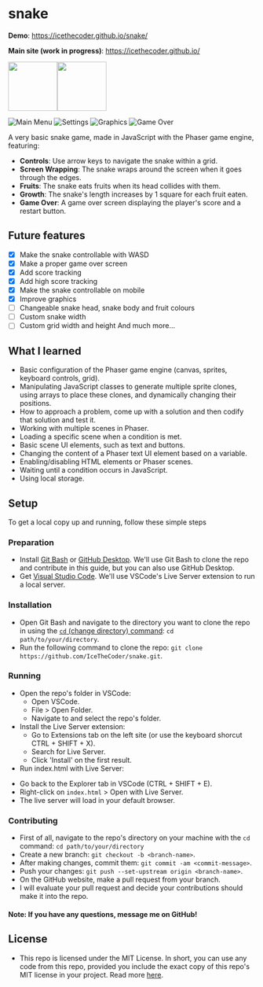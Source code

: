 # snake
**Demo**: https://icethecoder.github.io/snake/

**Main site (work in progress)**: https://icethecoder.github.io/

<img src="https://raw.githubusercontent.com/bablubambal/All_logo_and_pictures/1ac69ce5fbc389725f16f989fa53c62d6e1b4883/social%20icons/html5.svg" height="100"><img src="https://raw.githubusercontent.com/bablubambal/All_logo_and_pictures/1ac69ce5fbc389725f16f989fa53c62d6e1b4883/social%20icons/javascript.svg" height="100">

![Main Menu](assets/screenshots/main-menu.png)
![Settings](assets/screenshots/settings.png)
![Graphics](assets/screenshots/graphics.png)
![Game Over](assets/screenshots/game-over.png)

A very basic snake game, made in JavaScript with the Phaser game engine, featuring:
* **Controls**: Use arrow keys to navigate the snake within a grid.
* **Screen Wrapping**: The snake wraps around the screen when it goes through the edges.
* **Fruits**: The snake eats fruits when its head collides with them.
* **Growth**: The snake's length increases by 1 square for each fruit eaten.
* **Game Over**: A game over screen displaying the player's score and a restart button.

## Future features
- [X] Make the snake controllable with WASD
- [X] Make a proper game over screen
- [X] Add score tracking
- [X] Add high score tracking
- [X] Make the snake controllable on mobile
- [X] Improve graphics
- [ ] Changeable snake head, snake body and fruit colours
- [ ] Custom snake width
- [ ] Custom grid width and height
And much more...

## What I learned
- Basic configuration of the Phaser game engine (canvas, sprites, keyboard controls, grid).
- Manipulating JavaScript classes to generate multiple sprite clones, using arrays to place these clones, and dynamically changing their positions.
- How to approach a problem, come up with a solution and then codify that solution and test it.
- Working with multiple scenes in Phaser.
- Loading a specific scene when a condition is met.
- Basic scene UI elements, such as text and buttons.
- Changing the content of a Phaser text UI element based on a variable.
- Enabling/disabling HTML elements or Phaser scenes.
- Waiting until a condition occurs in JavaScript.
- Using local storage.

## Setup
To get a local copy up and running, follow these simple steps

### Preparation
- Install [Git Bash](https://git-scm.com/downloads)  or [GitHub Desktop](https://desktop.github.com/). We'll use Git Bash to clone the repo and contribute in this guide, but you can also use GitHub Desktop.
- Get [Visual Studio Code](https://code.visualstudio.com/). We'll use VSCode's Live Server extension to run a local server.

### Installation
- Open Git Bash and navigate to the directory you want to clone the repo in using the [`cd` (change directory) command](https://stackoverflow.com/questions/8961334/how-to-change-folder-with-git-bash): `cd path/to/your/directory`.
- Run the following command to clone the repo: `git clone https://github.com/IceTheCoder/snake.git`.

### Running
- Open the repo's folder in VSCode:
  * Open VSCode.
  * File > Open Folder.
  * Navigate to and select the repo's folder.
- Install the Live Server extension:
  * Go to Extensions tab on the left site (or use the keyboard shorcut CTRL + SHIFT + X).
  * Search for Live Server.
  * Click 'Install' on the first result.
 - Run index.html with Live Server:
  * Go back to the Explorer tab in VSCode (CTRL + SHIFT + E).
  * Right-click on `index.html` > Open with Live Server.
  * The live server will load in your default browser.

### Contributing
- First of all, navigate to the repo's directory on your machine with the `cd` command: `cd path/to/your/directory`
- Create a new branch: `git checkout -b <branch-name>`.
- After making changes, commit them: `git commit -am <commit-message>`.
- Push your changes: `git push --set-upstream origin <branch-name>`.
- On the GitHub website, make a pull request from your branch.
- I will evaluate your pull request and decide your contributions should make it into the repo.

#### Note: If you have any questions, message me on GitHub!

## License
- This repo is licensed under the MIT License. In short, you can use any code from this repo, provided you include the exact copy of this repo's MIT license in your project. Read more [here](https://github.com/IceTheCoder/snake/blob/main/LICENSE).

